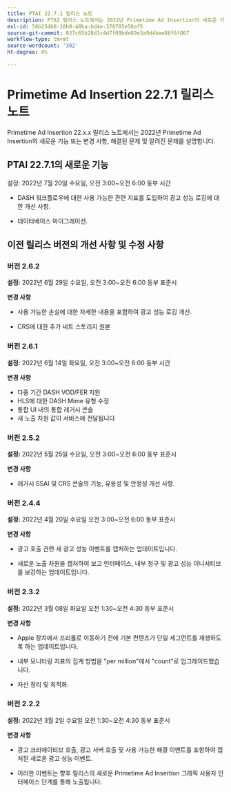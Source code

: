 ```yaml
---
title: PTAI 22.7.1 릴리스 노트
description: PTAI 릴리스 노트에서는 2022년 Primetime Ad Insertion의 새로운 기능 또는 변경된 사항과 해결되고 알려진 문제를 설명합니다.
exl-id: 58b254b8-18b9-48ba-bd4e-378785e56af5
source-git-commit: 037c65b28d3c4d7f09bde89e3a9d4bae86f6f867
workflow-type: tm+mt
source-wordcount: '302'
ht-degree: 0%

---
```


# Primetime Ad Insertion 22.7.1 릴리스 노트

Primetime Ad Insertion 22.x.x 릴리스 노트에서는 2022년 Primetime Ad Insertion의 새로운 기능 또는 변경 사항, 해결된 문제 및 알려진 문제를 설명합니다.

## PTAI 22.7.1의 새로운 기능

설정: 2022년 7월 20일 수요일, 오전 3:00~오전 6:00 동부 시간

* DASH 워크플로우에 대한 사용 가능한 관련 지표를 도입하여 광고 성능 로깅에 대한 개선 사항.

* 데이터베이스 마이그레이션.

## 이전 릴리스 버전의 개선 사항 및 수정 사항

### 버전 2.6.2

**설정:** 2022년 6월 29일 수요일, 오전 3:00~오전 6:00 동부 표준시

**변경 사항**

* 사용 가능한 손실에 대한 자세한 내용을 포함하여 광고 성능 로깅 개선.

* CRS에 대한 추가 네트 스토리지 원본

### 버전 2.6.1

**설정:** 2022년 6월 14일 화요일, 오전 3:00~오전 6:00 동부 시간

**변경 사항**

* 다중 기간 DASH VOD/FER 지원
* HLS에 대한 DASH Mime 유형 수정
* 통합 UI 내의 통합 레거시 콘솔
* 새 노출 차원 값이 서비스에 전달됩니다

### 버전 2.5.2

**설정:** 2022년 5월 25일 수요일, 오전 3:00~오전 6:00 동부 표준시

**변경 사항**

* 레거시 SSAI 및 CRS 콘솔의 기능, 유용성 및 안정성 개선 사항.

### 버전 2.4.4

**설정:** 2022년 4월 20일 수요일 오전 3:00~오전 6:00 동부 표준시

**변경 사항**

* 광고 호출 관련 새 광고 성능 이벤트를 캡처하는 업데이트입니다.

* 새로운 노출 차원을 캡처하여 보고 인터페이스, 내부 청구 및 광고 성능 이니셔티브를 보강하는 업데이트입니다.

### 버전 2.3.2

**설정:** 2022년 3월 08일 화요일 오전 1:30~오전 4:30 동부 표준시

**변경 사항**

* Apple 장치에서 프리롤로 이동하기 전에 기본 컨텐츠가 단일 세그먼트를 재생하도록 하는 업데이트입니다.

* 내부 모니터링 지표의 집계 방법을 &quot;per million&quot;에서 &quot;count&quot;로 업그레이드했습니다.

* 자산 정리 및 최적화.

### 버전 2.2.2

**설정:** 2022년 3월 2일 수요일 오전 1:30~오전 4:30 동부 표준시

**변경 사항**

* 광고 크리에이티브 호출, 광고 서버 호출 및 사용 가능한 해결 이벤트를 포함하여 캡처된 새로운 광고 성능 이벤트.

* 이러한 이벤트는 향후 릴리스의 새로운 Primetime Ad Insertion 그래픽 사용자 인터페이스 단계를 통해 노출됩니다.

